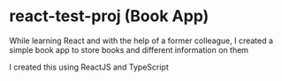 # react-test-proj (Book App)
While learning React and with the help of a former colleague, I created a simple book app to store books and different information on them

I created this using ReactJS and TypeScript
 
